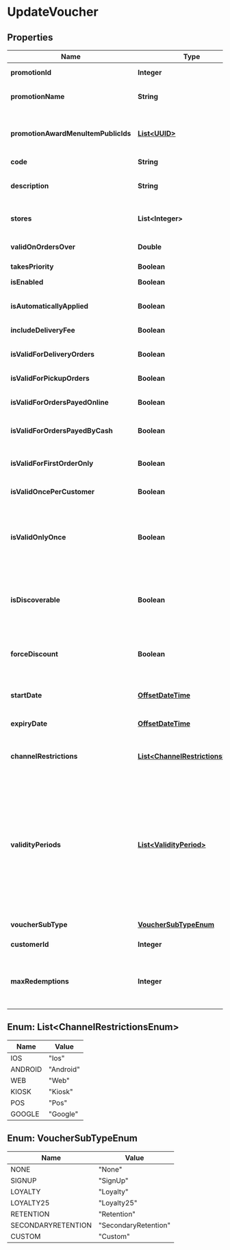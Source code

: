 
# UpdateVoucher

## Properties
Name | Type | Description | Notes
------------ | ------------- | ------------- | -------------
**promotionId** | **Integer** | Promotion ID to update |  [optional]
**promotionName** | **String** | The updated name of the promotion |  [optional]
**promotionAwardMenuItemPublicIds** | [**List&lt;UUID&gt;**](UUID.md) | The updated menu items that the promotion awards |  [optional]
**code** | **String** | Voucher Code |  [optional]
**description** | **String** | Voucher Description (Visible on printout) |  [optional]
**stores** | **List&lt;Integer&gt;** | Stores that this voucher applies to |  [optional]
**validOnOrdersOver** | **Double** | Valid on orders on or above |  [optional]
**takesPriority** | **Boolean** | Takes priority |  [optional]
**isEnabled** | **Boolean** | Is voucher enabled |  [optional]
**isAutomaticallyApplied** | **Boolean** | Is voucher automatically applied |  [optional]
**includeDeliveryFee** | **Boolean** | Include delivery fees |  [optional]
**isValidForDeliveryOrders** | **Boolean** | Valid for delivery orders |  [optional]
**isValidForPickupOrders** | **Boolean** | Valid for pickup orders |  [optional]
**isValidForOrdersPayedOnline** | **Boolean** | Valid for orders payed online |  [optional]
**isValidForOrdersPayedByCash** | **Boolean** | Valid for orders payed in cash |  [optional]
**isValidForFirstOrderOnly** | **Boolean** | Valid only on the first order by the customer |  [optional]
**isValidOncePerCustomer** | **Boolean** | Valid once per customer |  [optional]
**isValidOnlyOnce** | **Boolean** | Valid only once, by any customer (once used cannot be used again by any other customer) |  [optional]
**isDiscoverable** | **Boolean** | Enables the voucher to be offered in the Voucher Discoverability feature |  [optional]
**forceDiscount** | **Boolean** | Force the discount to be applied which bypasses some menu restrictions |  [optional]
**startDate** | [**OffsetDateTime**](OffsetDateTime.md) | Voucher Starts On (Time in UTC) |  [optional]
**expiryDate** | [**OffsetDateTime**](OffsetDateTime.md) | Voucher Expires On (Time in UTC) |  [optional]
**channelRestrictions** | [**List&lt;ChannelRestrictionsEnum&gt;**](#List&lt;ChannelRestrictionsEnum&gt;) | Limit the channels this voucher can be used on |  [optional]
**validityPeriods** | [**List&lt;ValidityPeriod&gt;**](ValidityPeriod.md) | Periods in which the voucher is valid.  An empty list means the voucher is valid at all times.  When updating the voucher, if this is set to null, the validity periods won&#39;t be updated. |  [optional]
**voucherSubType** | [**VoucherSubTypeEnum**](#VoucherSubTypeEnum) | Voucher Subtype |  [optional]
**customerId** | **Integer** | Customer UserID |  [optional]
**maxRedemptions** | **Integer** | Maximum number of times the voucher can be redeemed (used) |  [optional]


<a name="List<ChannelRestrictionsEnum>"></a>
## Enum: List&lt;ChannelRestrictionsEnum&gt;
Name | Value
---- | -----
IOS | &quot;Ios&quot;
ANDROID | &quot;Android&quot;
WEB | &quot;Web&quot;
KIOSK | &quot;Kiosk&quot;
POS | &quot;Pos&quot;
GOOGLE | &quot;Google&quot;


<a name="VoucherSubTypeEnum"></a>
## Enum: VoucherSubTypeEnum
Name | Value
---- | -----
NONE | &quot;None&quot;
SIGNUP | &quot;SignUp&quot;
LOYALTY | &quot;Loyalty&quot;
LOYALTY25 | &quot;Loyalty25&quot;
RETENTION | &quot;Retention&quot;
SECONDARYRETENTION | &quot;SecondaryRetention&quot;
CUSTOM | &quot;Custom&quot;



